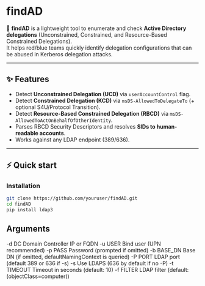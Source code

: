 # findAD

🔎 **findAD** is a lightweight tool to enumerate and check **Active Directory delegations** (Unconstrained, Constrained, and Resource-Based Constrained Delegations).  
It helps red/blue teams quickly identify delegation configurations that can be abused in Kerberos delegation attacks.

---

## ✨ Features

- Detect **Unconstrained Delegation (UCD)** via `userAccountControl` flag.
- Detect **Constrained Delegation (KCD)** via `msDS-AllowedToDelegateTo` (+ optional S4U/Protocol Transition).
- Detect **Resource-Based Constrained Delegation (RBCD)** via `msDS-AllowedToActOnBehalfOfOtherIdentity`.
- Parses RBCD Security Descriptors and resolves **SIDs to human-readable accounts**.
- Works against any LDAP endpoint (389/636).

---

## ⚡ Quick start

### Installation
```bash
git clone https://github.com/youruser/findAD.git
cd findAD
pip install ldap3

```
##  Arguments
-d DC           Domain Controller IP or FQDN
-u USER         Bind user (UPN recommended)
-p PASS         Password (prompted if omitted)
-b BASE_DN      Base DN (if omitted, defaultNamingContext is queried)
-P PORT         LDAP port (default 389 or 636 if -s)
-s              Use LDAPS (636 by default if no -P)
-t TIMEOUT      Timeout in seconds (default: 10)
-f FILTER       LDAP filter (default: (objectClass=computer))
